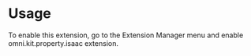 # Usage

To enable this extension, go to the Extension Manager menu and enable omni.kit.property.isaac extension.


